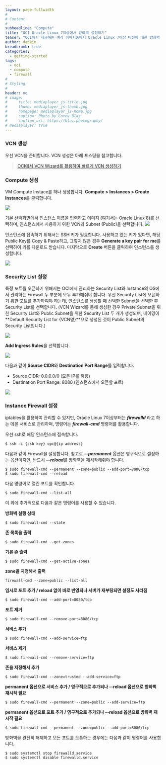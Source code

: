 ```yaml
---
layout: page-fullwidth
#
# Content
#
subheadline: "Compute"
title: "OCI Oracle Linux 7이상에서 방화벽 설정하기"
teaser: "OCI에서 제공하는 여러 이미지중에서 Oracle Linux 7이상 버전에 대한 방화벽 구성하는 방법에 대해서 알아봅니다."
author: dankim
breadcrumb: true
categories:
  - getting-started
tags:
  - oci
  - compute
  - firewall
#
# Styling
#
header: no
# image:
#     title: mediaplayer_js-title.jpg
#     thumb: mediaplayer_js-thumb.jpg
#     homepage: mediaplayer_js-home.jpg
#     caption: Photo by Corey Blaz
#     caption_url: https://blaz.photography/
# mediaplayer: true
---
```


### VCN 생성
우선 VCN을 준비합니다. VCN 생성은 아래 포스팅을 참고합니다.

> [OCI에서 VCN Wizard를 활용하여 빠르게 VCN 생성하기](https://team-okitoki.github.io/getting-started/create-vcn/)

### Compute 생성
VM Compute Instace를 하나 생성합니다. **Compute > Instances > Create Instances**를 클릭합니다.

![](/assets/img/getting-started/compute-firewall-1.png)

기본 선택화면에서 인스턴스 이름을 입력하고 이미지 (여기서는 Oracle Linux 8)를 선택하며, 인스턴스에서 사용하기 위한 VCN과 Subnet (Public)을 선택합니다.
![](/assets/img/getting-started/compute-firewall-2.png)

인스턴스에 접속하기 위해서는 SSH 키가 필요합니다. 사용하고 있는 키가 있다면, 해당 Public Key를 Copy & Paste하고, 그렇지 않은 경우 **Generate a key pair for me**를 선택하여 키를 다운로드 받습니다. 마지막으로 **Create** 버튼을 클릭하여 인스턴스를 생성합니다.

![](/assets/img/getting-started/compute-firewall-3.png)

### Security List 설정
특정 포트를 오픈하기 위해서는 OCI에서 관리하는 Security List와 Instance의 OS에서 관리하는 Firewall 두 부분에 모두 추가해줘야 합니다. 우선 Security List에 오픈하기 위한 포트를 추가하여야 하는데, 인스턴스를 생성할 때 선택한 Subnet을 선택한 후 Security List를 선택합니다. (VCN Wizard를 통해 생성한 경우 Private Subnet을 위한 Security List와 Public Subnet을 위한 Security List 두 개가 생성되며, 네이밍이 **Default Security List for {VCN명}**으로 생성된 것이 Public Subnet의 Security List입니다.)

![](/assets/img/getting-started/compute-firewall-4.png)

**Add Ingress Rules**을 선택합니다.

![](/assets/img/getting-started/compute-firewall-5.png)

다음과 같이 **Source CIDR**와 **Destination Port Range**를 입력합니다.

- Source CIDR: 0.0.0.0/0 (모든 IP를 허용)
- Destination Port Range: 8080 (인스턴스에서 오픈할 포트)

![](/assets/img/getting-started/compute-firewall-6.png)

### Instance Firewall 설정
iptables을 활용하여 관리할 수 있지만, Oracle Linux 7이상부터는 ***firewalld*** 라고 하는 데몬 서비스로 관리하며, 명령어는 ***firewall-cmd*** 명령어를 활용합니다.

우선 ssh로 해당 인스턴스에 접속합니다.

```
$ ssh -i {ssh key} opc@{ip address}
```

다음과 같이 Firewall을 설정합니다. 참고로 ***--permanent*** 옵션은 영구적으로 설정하는 옵션이지만, 반드시 ***--reload***를 방화벽을 재시작해줘야 합니다.
```
$ sudo firewall-cmd --permanent --zone=public --add-port=8080/tcp
$ sudo firewall-cmd --reload
```

다음 명령어로 열린 포트를 확인합니다.
```
$ sudo firewall-cmd --list-all
```

이 외에 추가적으로 다음과 같은 명령어를 사용할 수 있습니다.

**방화벽 실행 상태**
```
$ sudo firewall-cmd --state 
```

**존 목록을 출력**
```
$ sudo firewall-cmd --get-zones
```

**기본 존 출력**
```
$ sudo firewall-cmd --get-active-zones
```

**zone을 지정해서 출력**
```
firewall-cmd --zone=public --list-all
```
**임시로 포트 추가 / reload 없이 바로 반영되나 서버가 재부팅되면 설정도 사라짐**
```
$ sudo firewall-cmd --add-port=8080/tcp
```

**포트 제거**
```
$ sudo firewall-cmd --remove-port=8080/tcp
```

**서비스 추가**
```
$ sudo firewall-cmd --add-service=ftp
```

**서비스 제거**
```
$ sudo firewall-cmd --remove-service=ftp
```

**존을 지정해서 추가**
```
$ sudo firewall-cmd --zone=trusted --add-service=ftp
```

**permanent 옵션으로 서비스 추가 / 영구적으로 추가되나 --reload 옵션으로 방화벽 재시작 필요**
```
$ sudo firewall-cmd --permanent --zone=public --add-service=ftp
```

**permanent 옵션으로 포트 추가 / 영구적으로 추가되나 --reload 옵션으로 방화벽 재시작 필요**
```
$ sudo firewall-cmd --permanent --zone=public --add-port=8080/tcp
```

방화벽을 완전히 해제하고 모든 포트를 오픈하는 경우에는 다음과 같이 명령어를 사용합니다.
```
$ sudo systemctl stop firewalld.service
$ sudo systemctl disable firewalld.service
```